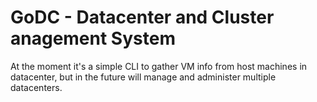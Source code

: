 # GoDC - Datacenter and Cluster anagement System
At the moment it's a simple CLI to gather VM info from host machines in datacenter, but in the future will manage and administer multiple datacenters.
